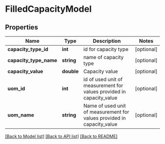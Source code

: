 # FilledCapacityModel

## Properties
Name | Type | Description | Notes
------------ | ------------- | ------------- | -------------
**capacity_type_id** | **int** | id for capacity type | [optional] 
**capacity_type_name** | **string** | name of capacity type | [optional] 
**capacity_value** | **double** | Capacity value | [optional] 
**uom_id** | **int** | id of used unit of measurement for values provided in capacity_value | [optional] 
**uom_name** | **string** | Name of used unit of measurement for values provided in capacity_value | [optional] 

[[Back to Model list]](../README.md#documentation-for-models) [[Back to API list]](../README.md#documentation-for-api-endpoints) [[Back to README]](../README.md)


